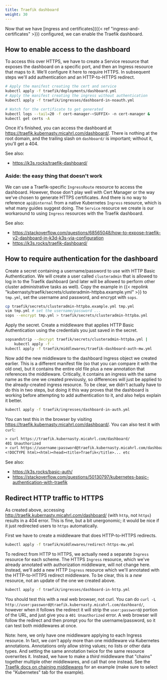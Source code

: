 ```yaml
---
title: Traefik dashboard
weight: 30
---
```


Now that we have [ingress and certificates]({{< ref "ingress-and-certificates" >}}) configured,
we can enable the Traefik dashboard.

## How to enable access to the dashboard

To access this over HTTPS, we have to create a Service resource that exposes the dashboard on a specific port,
and then an Ingress resource that maps to it.
We'll configure it here to require HTTPS.
In subsequent steps we'll add authentication and an HTTP-to-HTTPS redirect.

```sh
# Apply the manifest creating the cert and service
kubectl apply -f traefik/deployments/dashboard.yml
# Apply the manifest creating the ingress without authentication
kubectl apply -f traefik/ingresses/dashboard-in-noauth.yml

# Watch for the certificate to get generated
kubectl logs --tail=20 -f cert-manager-<SUFFIX> -n cert-manager &
kubectl get certs -A
```

Once it's finished, you can access the dashboard at <https://traefik.kubernasty.micahrl.com/dashboard/>.
There is nothing at the root domain, and the trailing slash on `dashboard/` is important;
without it, you'll get a 404.

See also:

* <https://k3s.rocks/traefik-dashboard/>

### Aside: the easy thing that doesn't work

We can use a Traefik-specific `IngressRoute` resource to access the dashboard.
However, those don't play well with Cert Manager or the way we've chosen to generate HTTPS certificates.
And there is no way to reference `api@internal` from a native Kubernetes `Ingress` resource,
which is what many guides suggest doing.
The `Service` resource we create is our workaround to using `Ingress` resources with the Traefik dashboard.

See also:

* <https://stackoverflow.com/questions/68565048/how-to-expose-traefik-v2-dashboard-in-k3d-k3s-via-configuration>
* <https://k3s.rocks/traefik-dashboard/>

## How to require authentication for the dashboard

Create a secret containing a username/password to use with HTTP Basic Authentication.
We will create a user called `clusteradmin` that is allowed to log in to the Traefik dashboard
(and later will be allowed to perform other cluster administrative tasks as well).
Copy the example in
{{< repolink "kubernasty/traefik/secrets/clusteradmin-httpba.example.yml" >}}
to `tmp.yml`, set the username and password, and encrypt with `sops`.

```sh
cp traefik/secrets/clusteradmin-httpba.example.yml tmp.yml
vim tmp.yml # set the username/password ...
sops --encrypt tmp.yml > traefik/secrets/clusteradmin-httpba.yml
```

Apply the secret.
Create a middleware that applies HTTP Basic Authentication using the credentials you just saved in the secret.

```sh
sopsandstrip --decrypt traefik/secrets/clusteradmin-httpba.yml |
    kubectl apply -f -
kubectl apply -f traefik/middlewares/traefik-dashboard-auth-mw.yml
```

Now add the new middleware to the dashboard Ingress object we created earlier.
This is a different manifest file (so that you can compare it with the old one),
but it contains the entire old file plus a new annotation that references the middleware.
Critically, it contains an ingress with the same name as the one we created previously,
so differences will just be applied to the already-created ingress resource.
To be clear, we didn't actually have to do this in two steps,
but doing it this way proves that the dashboard is working before attempting to add authentication to it,
and also helps explain it better.

```sh
kubectl apply -f traefik/ingresses/dashboard-in-auth.yml
```

You can test this in the browser by visiting <https://traefik.kubernasty.micahrl.com/dashboard/>.
You can also test it with `curl`:

```txt
> curl https://traefik.kubernasty.micahrl.com/dashboard/
401 Unauthorized
> curl https://username:password@traefik.kubernasty.micahrl.com/dashboard/
<!DOCTYPE html><html><head><title>Traefik</title>... etc
```

See also:

* <https://k3s.rocks/basic-auth/>
* <https://stackoverflow.com/questions/50130797/kubernetes-basic-authentication-with-traefik>

## Redirect HTTP traffic to HTTPS

As created above, accessing <http://traefik.kubernasty.micahrl.com/dashboard/> (with `http`, not `https`)
results in a 404 error.
This is fine, but a bit unergonomic;
it would be nice if it just redirected users to `https` automatically.

First we have to create a middleware that does HTTP-to-HTTPS redirects.

```sh
kubectl apply -f traefik/middlewares/redirect-https-mw.yml
```

To redirect from HTTP to HTTPS, we actually need a separate `Ingress` resource for each scheme.
The HTTPS `Ingress` resource, which we've already annotated with authorization middleware, will not change here.
Instead, we'll add a new HTTP `Ingress` resource which we'll annotated with the HTTP-to-HTTPS redirect middleware.
To be clear, this is a _new_ resource, not an update of the one we created above.

```sh
kubectl apply -f traefik/ingresses/dashboard-in-http.yml
```

You should test this with a real web browser, not curl.
You can do `curl -L http://user:password@traefik.kubernasty.micahrl.com/dashboard/`,
however when it follows the redirect it will strip the `user:password@` portion of the URL,
and just give you a `401 Unauthorized` error.
A web browser will follow the redirect and then prompt you for the username/password,
so it can test both middlewares at once.

Note: here, we only have one middleware applying to each Ingress resource.
In fact, we _can't_ apply more than one middleware via Kubernetes annotations.
Annotations only allow string values; no lists or other data types.
And setting the same annotation twice for the same resource overwrites it.
Instead, we have to make a _third_ middleware that "chains" together multiple other middlewares,
and call that one instead.
See the [Traefik docs on chaining middlewares](https://doc.traefik.io/traefik/middlewares/http/chain/)
for an example (make sure to select the "Kubernetes" tab for the example).
